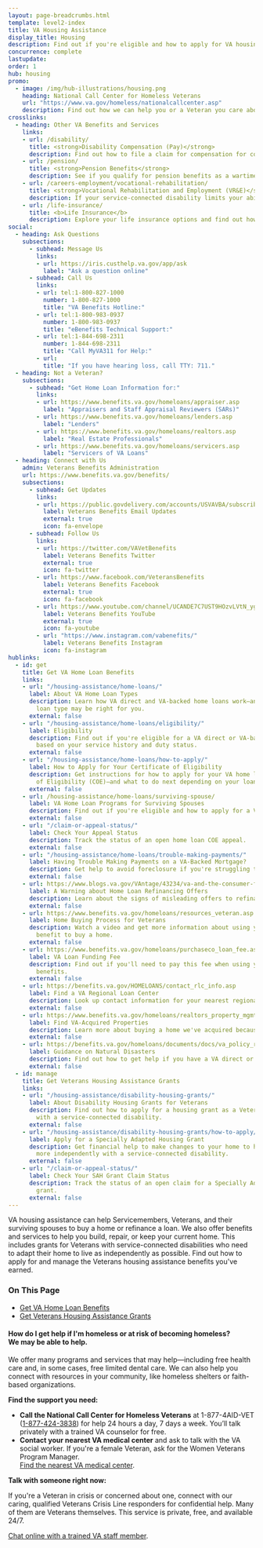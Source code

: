 ```yaml
---
layout: page-breadcrumbs.html
template: level2-index
title: VA Housing Assistance
display_title: Housing
description: Find out if you're eligible and how to apply for VA housing assistance. We offer Veterans housing assistance, including VA-backed home loans and grants for Veterans with service-connected disabilities. Find out how to apply for and manage the Veterans housing assistance benefits you've earned.
concurrence: complete
lastupdate:
order: 1
hub: housing
promo:
  - image: /img/hub-illustrations/housing.png
    heading: National Call Center for Homeless Veterans
    url: "https://www.va.gov/homeless/nationalcallcenter.asp"
    description: Find out how we can help you or a Veteran you care about connect with VA and local resources 24 hours a day, 7 days a week.
crosslinks:
  - heading: Other VA Benefits and Services
    links:
    - url: /disability/
      title: <strong>Disability Compensation (Pay)</strong>
      description: Find out how to file a claim for compensation for conditions related to your military service.
    - url: /pension/
      title: <strong>Pension Benefits</strong>
      description: See if you qualify for pension benefits as a wartime Veteran or a surviving spouse or child.
    - url: /careers-employment/vocational-rehabilitation/
      title: <strong>Vocational Rehabilitation and Employment (VR&E)</strong>
      description: If your service-connected disability limits your ability to work or prevents you from working, find out if you can get VR&E benefits and services—like help exploring employment options and getting more training if required.
    - url: /life-insurance/
      title: <b>Life Insurance</b>
      description: Explore your life insurance options and find out how to apply as a Servicemember, Veteran, or family member.
social:
  - heading: Ask Questions
    subsections:
      - subhead: Message Us
        links:
        - url: https://iris.custhelp.va.gov/app/ask
          label: "Ask a question online"
      - subhead: Call Us
        links:
        - url: tel:1-800-827-1000
          number: 1-800-827-1000
          title: "VA Benefits Hotline:"
        - url: tel:1-800-983-0937
          number: 1-800-983-0937
          title: "eBenefits Technical Support:"
        - url: tel:1-844-698-2311
          number: 1-844-698-2311
          title: "Call MyVA311 for Help:"
        - url:
          title: "If you have hearing loss, call TTY: 711."
  - heading: Not a Veteran?
    subsections:
      - subhead: "Get Home Loan Information for:"
        links:
        - url: https://www.benefits.va.gov/homeloans/appraiser.asp
          label: "Appraisers and Staff Appraisal Reviewers (SARs)"
        - url: https://www.benefits.va.gov/homeloans/lenders.asp
          label: "Lenders"
        - url: https://www.benefits.va.gov/homeloans/realtors.asp
          label: "Real Estate Professionals"
        - url: https://www.benefits.va.gov/homeloans/servicers.asp
          label: "Servicers of VA Loans"
  - heading: Connect with Us
    admin: Veterans Benefits Administration
    url: https://www.benefits.va.gov/benefits/
    subsections:
      - subhead: Get Updates
        links:
        - url: https://public.govdelivery.com/accounts/USVAVBA/subscriber/new
          label: Veterans Benefits Email Updates
          external: true
          icon: fa-envelope
      - subhead: Follow Us
        links:
        - url: https://twitter.com/VAVetBenefits
          label: Veterans Benefits Twitter
          external: true
          icon: fa-twitter
        - url: https://www.facebook.com/VeteransBenefits
          label: Veterans Benefits Facebook
          external: true
          icon: fa-facebook
        - url: https://www.youtube.com/channel/UCANDE7C7UST9HOzvLVtN_yg
          label: Veterans Benefits YouTube
          external: true
          icon: fa-youtube
        - url: "https://www.instagram.com/vabenefits/"
          label: Veterans Benefits Instagram
          icon: fa-instagram
hublinks:
  - id: get
    title: Get VA Home Loan Benefits
    links:
    - url: "/housing-assistance/home-loans/"
      label: About VA Home Loan Types
      description: Learn how VA direct and VA-backed home loans work—and find out which
        loan type may be right for you.
      external: false
    - url: "/housing-assistance/home-loans/eligibility/"
      label: Eligibility
      description: Find out if you're eligible for a VA direct or VA-backed home loan,
        based on your service history and duty status. 
      external: false
    - url: "/housing-assistance/home-loans/how-to-apply/"
      label: How to Apply for Your Certificate of Eligibility
      description: Get instructions for how to apply for your VA home loan Certificate
        of Eligibility (COE)—and what to do next depending on your loan type.
      external: false
    - url: /housing-assistance/home-loans/surviving-spouse/
      label: VA Home Loan Programs for Surviving Spouses
      description: Find out if you're eligible and how to apply for a VA home loan COE as the surviving spouse of a Veteran or the spouse of a Veteran who is missing in action or being held as a Prisoner of War.
      external: false
    - url: "/claim-or-appeal-status/"
      label: Check Your Appeal Status
      description: Track the status of an open home loan COE appeal.
      external: false
    - url: "/housing-assistance/home-loans/trouble-making-payments/"
      label: Having Trouble Making Payments on a VA-Backed Mortgage?
      description: Get help to avoid foreclosure if you're struggling to make your monthly mortgage payments.
      external: false
    - url: https://www.blogs.va.gov/VAntage/43234/va-and-the-consumer-financial-protection-bureau-warn-against-home-loan-refinancing-offers-that-sound-too-good-to-be-true/
      label: A Warning about Home Loan Refinancing Offers
      description: Learn about the signs of misleading offers to refinance your VA-backed  home loan, like claims that you can skip payments or get very low interest rates or other terms that sound too good to be true.
      external: false
    - url: https://www.benefits.va.gov/homeloans/resources_veteran.asp
      label: Home Buying Process for Veterans
      description: Watch a video and get more information about using your VA home loan
        benefit to buy a home.
      external: false
    - url: https://www.benefits.va.gov/homeloans/purchaseco_loan_fee.asp
      label: VA Loan Funding Fee
      description: Find out if you'll need to pay this fee when using your home loan
        benefits.
      external: false
    - url: https://benefits.va.gov/HOMELOANS/contact_rlc_info.asp
      label: Find a VA Regional Loan Center
      description: Look up contact information for your nearest regional loan center.
      external: false
    - url: https://www.benefits.va.gov/homeloans/realtors_property_mgmt.asp
      label: Find VA-Acquired Properties
      description: Learn more about buying a home we've acquired because its VA-direct or VA-backed home loan was terminated.
      external: false
    - url: https://benefits.va.gov/homeloans/documents/docs/va_policy_regarding_natural_disasters.pdf
      label: Guidance on Natural Disasters
      description: Find out how to get help if you have a VA direct or VA-backed home loan or Specially Adapted Housing grant and your home was damaged by a natural disaster.
      external: false
  - id: manage
    title: Get Veterans Housing Assistance Grants
    links:
    - url: "/housing-assistance/disability-housing-grants/"
      label: About Disability Housing Grants for Veterans
      description: Find out how to apply for a housing grant as a Veteran or Servicemember
        with a service-connected disability.
      external: false
    - url: "/housing-assistance/disability-housing-grants/how-to-apply/"
      label: Apply for a Specially Adapted Housing Grant
      description: Get financial help to make changes to your home to help you live
        more independently with a service-connected disability.
      external: false
    - url: "/claim-or-appeal-status/"
      label: Check Your SAH Grant Claim Status
      description: Track the status of an open claim for a Specially Adapted Housing
        grant.
      external: false
---
```

<p class="va-introtext">
VA housing assistance can help Servicemembers, Veterans, and their surviving spouses to buy a home or refinance a loan. We also offer benefits and services to help you build, repair, or keep your current home. This includes grants for Veterans with service-connected disabilities who need to adapt their home to live as independently as possible. Find out how to apply for and manage the Veterans housing assistance benefits you've earned.</p>

<h3>On This Page</h3>
<ul>
  <li><a href="#get">Get VA Home Loan Benefits</a></li>
  <li><a href="#manage">Get Veterans Housing Assistance Grants</a></li>
</ul>
<div class="usa-alert usa-alert-warning">
  <div class="usa-alert-body">
    <h4 class="usa-alert-heading">How do I get help if I'm homeless or at risk of becoming homeless?<br><a id="crisis-expander-link" onClick="recordEvent({event: 'nav-crisis-homelessness-expander'});">We may be able to help</a>.</h4>
    <div id="crisis-expander-content" class="expander-content expander-content-closed">
      <div class="expander-content-inner usa-alert-text">

We offer many programs and services that may help—including free health care and, in some cases, free limited dental care. We can also help you connect with resources in your community, like homeless shelters or faith-based organizations.

**Find the support you need:**

- **Call the National Call Center for Homeless Veterans** at 1-877-4AID-VET (<a href="tel:+18774243838">1-877-424-3838</a>) for help 24 hours a day, 7 days a week. You’ll talk privately with a trained VA counselor for free.
- **Contact your nearest VA medical center** and ask to talk with the VA social worker. If you're a female Veteran, ask for the Women Veterans Program Manager. <br>
[Find the nearest VA medical center](/find-locations/?facilityType=health).

**Talk with someone right now:**
      <p>If you're a Veteran in crisis or concerned about one, connect with our caring, qualified Veterans Crisis Line responders for confidential help. Many of them are Veterans themselves. This service is private, free, and available 24/7.</p>
      <p><a class="no-external-icon" href="https://www.veteranscrisisline.net/ChatTermsOfService.aspx?account=Homeless%20Veterans%20Chat">Chat online with a trained VA staff member</a>.</p>
   </div>
  </div>
 </div>
</div>

<script type="text/javascript">
  // Toggle the expandable crisis info
  document.getElementById('crisis-expander-link')
    .addEventListener('click', function () {
      document.getElementById('crisis-expander-content').classList.toggle('expander-content-closed');
    });
</script>

